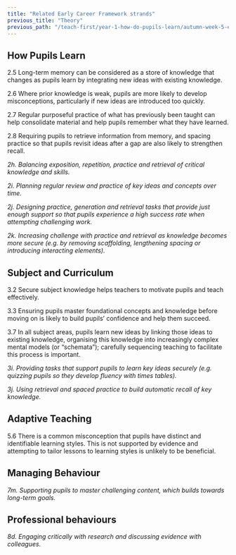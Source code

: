 ```yaml
---
title: "Related Early Career Framework strands"
previous_title: "Theory"
previous_path: "/teach-first/year-1-how-do-pupils-learn/autumn-week-5-ect-theory"
---
```


## How Pupils Learn

2.5 Long-term memory can be considered as a store of knowledge that changes as pupils learn by integrating new ideas with existing knowledge.

2.6 Where prior knowledge is weak, pupils are more likely to develop misconceptions, particularly if new ideas are introduced too quickly.

2.7 Regular purposeful practice of what has previously been taught can help consolidate material and help pupils remember what they have learned.

2.8 Requiring pupils to retrieve information from memory, and spacing practice so that pupils revisit ideas after a gap are also likely to strengthen recall.

_2h. Balancing exposition, repetition, practice and retrieval of critical knowledge and skills._

_2i. Planning regular review and practice of key ideas and concepts over time._

_2j. Designing practice, generation and retrieval tasks that provide just enough support so that pupils experience a high success rate when attempting challenging work._

_2k. Increasing challenge with practice and retrieval as knowledge becomes more secure (e.g. by removing scaffolding, lengthening spacing or introducing interacting elements)._

## Subject and Curriculum

3.2 Secure subject knowledge helps teachers to motivate pupils and teach effectively.

3.3 Ensuring pupils master foundational concepts and knowledge before moving on is likely to build pupils’ confidence and help them succeed.

3.7 In all subject areas, pupils learn new ideas by linking those ideas to existing knowledge, organising this knowledge into increasingly complex mental models (or “schemata”); carefully sequencing teaching to facilitate this process is important.

_3i. Providing tasks that support pupils to learn key ideas securely (e.g. quizzing pupils so they develop fluency with times tables)._

_3j. Using retrieval and spaced practice to build automatic recall of key knowledge._

## Adaptive Teaching

5.6 There is a common misconception that pupils have distinct and identifiable learning styles. This is not supported by evidence and attempting to tailor lessons to learning styles is unlikely to be beneficial.

## Managing Behaviour

_7m. Supporting pupils to master challenging content, which builds towards long-term goals._

## Professional behaviours

_8d. Engaging critically with research and discussing evidence with colleagues._
